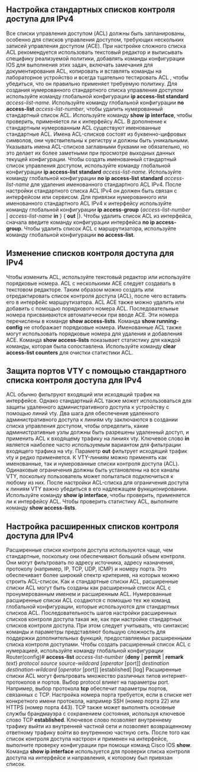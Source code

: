 <!-- 5.5.3 -->
## Настройка стандартных списков контроля доступа для IPv4

Все списки управления доступом (ACL) должны быть запланированы, особенно для списков управления доступом, требующих нескольких записей управления доступом (ACE). При настройке сложного списка ACL рекомендуется использовать текстовый редактор и выписывать специфику реализуемой политики, добавлять команды конфигурации IOS для выполнения этих задач, включать замечания для документирования ACL, копировать и вставлять команды на лабораторное устройство и всегда тщательно тестировать ACL , чтобы убедиться, что он правильно применяет требуемую политику. Для создания нумерованного стандартного списка управления доступом используйте команду глобальной конфигурации **ip access-list standard** *access-list-name.* Используйте команду глобальной конфигурации **no access-list** *access-list-number*, чтобы удалить нумерованный стандартный список ACL. Используйте команду **show ip interface**, чтобы проверить, применяется ли к интерфейсу ACL. В дополнение к стандартным нумерованным ACL существуют именованные стандартные ACL. Имена ACL-списков состоят из буквенно-цифровых символов, они чувствительны к регистру и должны быть уникальными. Указывать имена ACL-списков заглавными буквами не обязательно, но это делает их более заметными при просмотре выходных данных текущей конфигурации. Чтобы создать именованный стандартный список управления доступом, используйте команду глобальной конфигурации **ip access-list standard** *access-list-name*. Используйте команду глобальной конфигурации **no ip access-list standard** *access-list-name* для удаления именованного стандартного ACL IPv4. После настройки стандартного списка ACL IPv4 он должен быть связан с интерфейсом или сервисом. Для привязки нумерованного или именованного стандартного ACL IPv4 к интерфейсу используйте команду глобальной конфигурации **ip access-group** {*access-list-number* | *access-list-name* **in** } { **out** |}. Чтобы удалить список ACL из интерфейса, сначала введите команду конфигурации интерфейса **no ip access-group**. Чтобы удалить список ACL с маршрутизатора, используйте команду глобальной конфигурации **no access-list**.

## Изменение списков контроля доступа для IPv4

Чтобы изменить ACL, используйте текстовый редактор или используйте порядковые номера. ACL с несколькими ACE следует создавать в текстовом редакторе. Таким образом можно создать или отредактировать список контроля доступа (ACL), после чего вставить его в интерфейс маршрутизатора. ACL ACE также можно удалить или добавить с помощью порядкового номера ACL. Последовательные номера присваиваются автоматически при вводе ACE. Эти номера перечислены в команде **show access-lists**. Команда **show running-config** не отображает порядковые номера. Именованные ACL также могут использовать порядковые номера для удаления и добавления ACE. Команда **show access-lists** показывает статистику для каждой команды, которая была сопоставлена. Используйте команду **clear access-list counters** для очистки статистики ACL.

## Защита портов VTY с помощью стандартного списка контроля доступа для IPv4

ACL обычно фильтруют входящий или исходящий трафик на интерфейсе. Однако стандартный ACL также может использоваться для защиты удаленного административного доступа к устройству с помощью линий vty. Два шага для обеспечения удаленного административного доступа к линиям vty заключаются в создании списка управления доступом, чтобы определить, какие административные узлы должны быть разрешены удаленный доступ, и применить ACL к входящему трафику на линиях vty. Ключевое слово **in** является наиболее часто используемым вариантом для фильтрации входящего трафика на vty. Параметр **out** фильтрует исходящий трафик vty и редко применяется. К VTY-линиям можно применять как именованные, так и нумерованные списки контроля доступа (ACL). Одинаковые ограничения должны быть установлены на все каналы VTY, поскольку пользователь может попытаться подключиться к любому из них. После настройки ACL-списка для ограничения доступа к линиям VTY важно убедиться в его надлежащем функционировании. Используйте команду **show ip interface**, чтобы проверить, применяется ли к интерфейсу ACL. Чтобы проверить статистику ACL, выполните команду **show access-lists**.

## Настройка расширенных списков контроля доступа для IPv4

Расширенные списки контроля доступа используются чаще, чем стандартные, поскольку они обеспечивают больший объем контроля. Они могут фильтровать по адресу источника, адресу назначения, протоколу (например, IP, TCP, UDP, ICMP) и номеру порта. Это обеспечивает более широкий спектр критериев, на которых можно строить ACL-список. Как и стандартные списки ACL, расширенные списки ACL могут быть созданы как расширенный список ACL с пронумерованным именем и расширенным ACL. Нумерованные расширенные списки ACL создаются с помощью тех же команд глобальной конфигурации, которые используются для стандартных списков ACL. Последовательность шагов настройки расширенных списков контроля доступа такая же, как при настройке стандартных списков контроля доступа. При этом следует учитывать, что синтаксис команды и параметры представляют большую сложность для поддержки дополнительных функций, предоставляемых расширенными списка контроля доступами. Чтобы создать расширенный список ACL с нумерацией, используйте команду глобальной конфигурации Router(config)# **access-list** *access-list-number* {**deny** | **permit** | **remark** *text*} *protocol source source-wildcard* [*operator* [port]] *destination destination-wildcard* [*operator* [port]] [established] [log] Расширенные списки ACL могут фильтровать множество различных типов интернет-протоколов и портов. Выбор protocol влияет на параметры port. Например, выбор протокола **tcp** обеспечит параметры портов, связанных с TCP. Настройка номера порта требуется, если в списке нет конкретного имени протокола, например SSH (номер порта 22) или HTTPS (номер порта 443). TCP также может выполнять основные службы брандмауэра с сохранением состояния, используя ключевое слово TCP **established**. Ключевое слово позволяет внутреннему трафику выйти из внутренней частной сети и позволяет возвращенному ответному трафику войти во внутреннюю частную сеть. После того как список контроля доступа настроен и применен на интерфейсе, выполните проверку конфигурации при помощи команд Cisco IOS **show**. Команда **show ip interface** используется для проверки списка контроля доступа на интерфейсе и направления, к которому был привязан список.

<!-- 5.5.4  Контрольная работа по модулю NAT для IPv4 Тут  квиз 5.5.4 -->